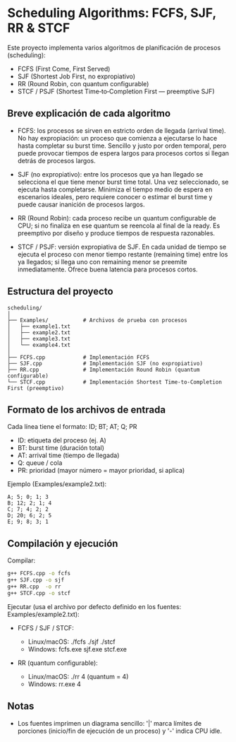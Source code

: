# Scheduling Algorithms: FCFS, SJF, RR & STCF

Este proyecto implementa varios algoritmos de planificación de procesos (scheduling):

- FCFS (First Come, First Served)  
- SJF (Shortest Job First, no expropiativo)  
- RR (Round Robin, con quantum configurable)  
- STCF / PSJF (Shortest Time‑to‑Completion First — preemptive SJF)

## Breve explicación de cada algoritmo

- FCFS: los procesos se sirven en estricto orden de llegada (arrival time). No hay expropiación: un proceso que comienza a ejecutarse lo hace hasta completar su burst time. Sencillo y justo por orden temporal, pero puede provocar tiempos de espera largos para procesos cortos si llegan detrás de procesos largos.

- SJF (no expropiativo): entre los procesos que ya han llegado se selecciona el que tiene menor burst time total. Una vez seleccionado, se ejecuta hasta completarse. Minimiza el tiempo medio de espera en escenarios ideales, pero requiere conocer o estimar el burst time y puede causar inanición de procesos largos.

- RR (Round Robin): cada proceso recibe un quantum configurable de CPU; si no finaliza en ese quantum se reencola al final de la ready. Es preemptivo por diseño y produce tiempos de respuesta razonables.

- STCF / PSJF: versión expropiativa de SJF. En cada unidad de tiempo se ejecuta el proceso con menor tiempo restante (remaining time) entre los ya llegados; si llega uno con remaining menor se preemite inmediatamente. Ofrece buena latencia para procesos cortos.

## Estructura del proyecto

```
scheduling/
│
├── Examples/           # Archivos de prueba con procesos
│   ├── example1.txt
│   ├── example2.txt
│   ├── example3.txt
│   └── example4.txt
│
├── FCFS.cpp            # Implementación FCFS
├── SJF.cpp             # Implementación SJF (no expropiativo)
├── RR.cpp              # Implementación Round Robin (quantum configurable)
└── STCF.cpp            # Implementación Shortest Time‑to‑Completion First (preemptivo)
```

## Formato de los archivos de entrada

Cada línea tiene el formato:
ID; BT; AT; Q; PR

- ID: etiqueta del proceso (ej. A)  
- BT: burst time (duración total)  
- AT: arrival time (tiempo de llegada)  
- Q: queue / cola 
- PR: prioridad (mayor número = mayor prioridad, si aplica)

Ejemplo (Examples/example2.txt):
```
A; 5; 0; 1; 3
B; 12; 2; 1; 4
C; 7; 4; 2; 2
D; 20; 6; 2; 5
E; 9; 8; 3; 1
```

## Compilación y ejecución

Compilar:

```bash
g++ FCFS.cpp -o fcfs
g++ SJF.cpp -o sjf
g++ RR.cpp  -o rr
g++ STCF.cpp -o stcf
```

Ejecutar (usa el archivo por defecto definido en los fuentes: Examples/example2.txt):

- FCFS / SJF / STCF:
  - Linux/macOS: ./fcfs  ./sjf  ./stcf
  - Windows:     fcfs.exe  sjf.exe  stcf.exe

- RR (quantum configurable):
  - Linux/macOS: ./rr 4    (quantum = 4)
  - Windows:     rr.exe 4

## Notas

- Los fuentes imprimen un diagrama sencillo: '|' marca límites de porciones (inicio/fin de ejecución de un proceso) y '-' indica CPU idle.
